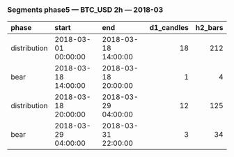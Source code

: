 ### Segments phase5 — BTC_USD 2h — 2018-03

| phase        | start               | end                 |   d1_candles |   h2_bars |
|:-------------|:--------------------|:--------------------|-------------:|----------:|
| distribution | 2018-03-01 00:00:00 | 2018-03-18 14:00:00 |           18 |       212 |
| bear         | 2018-03-18 14:00:00 | 2018-03-18 20:00:00 |            1 |         4 |
| distribution | 2018-03-18 20:00:00 | 2018-03-29 04:00:00 |           12 |       125 |
| bear         | 2018-03-29 04:00:00 | 2018-03-31 22:00:00 |            3 |        34 |